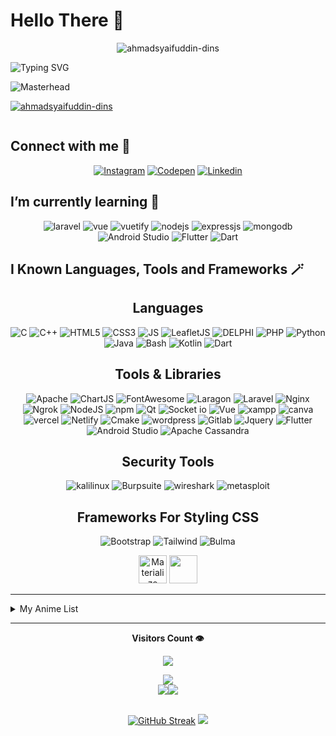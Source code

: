 <!-- ![Masterhead](https://github.com/user-attachments/assets/d8c4e7e1-ab1b-437e-b6df-e5a6ffa74f3e) -->

# Hello There 👋

<!-- Profile View Old -->
<p align="center" ><img align="center" src="https://komarev.com/ghpvc/?username=ahmadsyaifuddin-dins&label=Profile%20views&color=0e75b6&style=flat" alt="ahmadsyaifuddin-dins" /> </p>

![Typing SVG](https://readme-typing-svg.demolab.com?font=Fira+Code&weight=600&size=22&pause=500&color=7849FF&random=false&width=435&lines=Hi+%F0%9F%91%8B%2C+I'm+Ahmad+Syaifuddin;I'm+Web+Developer)

<!-- <img align="middle" alt="coding" width=200 src="https://i.gifer.com/origin/5f/5fdd67c4d50ed3d8337229170131f0ea_w200.gif"/> -->

![Masterhead](https://github.com/user-attachments/assets/df03d1ad-0536-4c77-9358-5dd55f2f3378)

<!-- Profile Stats Tropies -->
<p align="left"> <a href="https://github.com/ryo-ma/github-profile-trophy"><img src="https://github-profile-trophy.vercel.app/?username=ahmadsyaifuddin-dins&theme=matrix" alt="ahmadsyaifuddin-dins" /></a> </p>

<p align="left"> <a href="https://twitter.com/" target="blank"><img src="https://img.shields.io/twitter/follow/?logo=twitter&style=for-the-badge" alt="" /></a> </p>

## Connect with me 📲

<div align="center">
<!-- Icon CodePen With Link -->
<!-- Icon Instagram With Link -->

[![Instagram](https://img.shields.io/badge/Instagram-E4405F?style=for-the-badge&logo=instagram&logoColor=white)](https://www.instagram.com/ai.ahmadsyaifuddin/)
[![Codepen](https://img.shields.io/badge/Codepen-272829?style=for-the-badge&logo=Codepen&logoColor=%23fff&color=%23000&link=https%3A%2F%2Fcodepen.io%2Fahmad-syaifuddin)](https://codepen.io/ahmad-syaifuddin)
[![Linkedin](https://img.shields.io/badge/LinkedIn-0077B5?style=for-the-badge&logo=linkedin&logoColor=white)](https://www.linkedin.com/in/ahmad-syaifuddin-256907288)

</div>

## I’m currently learning 🌱

<div align="center">

<!-- ![My Know Languages](https://skillicons.dev/icons?i=laravel,vue,vuetify,nodejs,express,mongodb) -->
![laravel](https://img.shields.io/badge/Laravel-FF2D20?style=for-the-badge&logo=laravel&logoColor=white) ![vue](https://img.shields.io/badge/Vue%20js-35495E?style=for-the-badge&logo=vuedotjs&logoColor=4FC08D) ![vuetify](https://img.shields.io/badge/Vuetify-1867C0?style=for-the-badge&logo=vuetify&logoColor=white) ![nodejs](https://img.shields.io/badge/Node%20js-339933?style=for-the-badge&logo=nodedotjs&logoColor=white) ![expressjs](https://img.shields.io/badge/Express%20js-000000?style=for-the-badge&logo=express&logoColor=white) ![mongodb](https://img.shields.io/badge/MongoDB-4EA94B?style=for-the-badge&logo=mongodb&logoColor=white) ![Android Studio](https://img.shields.io/badge/Android_Studio-3DDC84?style=for-the-badge&logo=android-studio&logoColor=white) ![Flutter](https://img.shields.io/badge/Flutter-02569B?style=for-the-badge&logo=flutter&logoColor=white) ![Dart](https://img.shields.io/badge/Dart-0175C2?style=for-the-badge&logo=dart&logoColor=white)
</div>


## I Known Languages, Tools and Frameworks 🪄

<div align="center">
<p>

<h2>Languages</h2>

<!-- ![My Known Languages](https://skillicons.dev/icons?i=html,css,js,py,php,c,cpp,mysql,bash,java) -->
![C](https://img.shields.io/badge/C-00599C?style=for-the-badge&logo=c&logoColor=white) ![C++](https://img.shields.io/badge/C%2B%2B-00599C?style=for-the-badge&logo=c%2B%2B&logoColor=white) ![HTML5](https://img.shields.io/badge/HTML5-E34F26?style=for-the-badge&logo=html5&logoColor=white) ![CSS3](https://img.shields.io/badge/CSS3-1572B6?style=for-the-badge&logo=css3&logoColor=white) ![JS](https://img.shields.io/badge/JavaScript-323330?style=for-the-badge&logo=javascript&logoColor=F7DF1E) ![LeafletJS](https://img.shields.io/badge/Leaflet-199900?style=for-the-badge&logo=Leaflet&logoColor=white) ![DELPHI](https://img.shields.io/badge/Delphi-B22222?style=for-the-badge&logo=delphi&logoColor=white) ![PHP](https://img.shields.io/badge/PHP-777BB4?style=for-the-badge&logo=php&logoColor=white) ![Python](https://img.shields.io/badge/Python-FFD43B?style=for-the-badge&logo=python&logoColor=blue) ![Java](https://img.shields.io/badge/Java-ED8B00?style=for-the-badge&logo=openjdk&logoColor=w) ![Bash](https://img.shields.io/badge/Bash-4EAA25?style=for-the-badge&logo=gnubash&logoColor=fff) ![Kotlin](https://img.shields.io/badge/Kotlin-B125EA?style=for-the-badge&logo=kotlin&logoColor=white) ![Dart](https://img.shields.io/badge/Dart-0175C2?style=for-the-badge&logo=dart&logoColor=white)

<!-- &perline=5 -->

<h2>Tools & Libraries</h2>

<!-- ![I known Tools & Libraries](https://skillicons.dev/icons?i=git,npm,nginx,qt,cmake,codepen,gitlab,kali,vercel,wordpress) -->
![Apache](https://img.shields.io/badge/Apache-D22128?style=for-the-badge&logo=Apache&logoColor=white) ![ChartJS](https://img.shields.io/badge/Chart%20js-FF6384?style=for-the-badge&logo=chartdotjs&logoColor=white) ![FontAwesome](https://img.shields.io/badge/Font_Awesome-339AF0?style=for-the-badge&logo=fontawesome&logoColor=white) ![Laragon](https://img.shields.io/badge/Laragon-0E83CD?style=for-the-badge&logo=Laragon&logoColor=white) ![Laravel](https://img.shields.io/badge/Laravel-FF2D20?style=for-the-badge&logo=laravel&logoColor=white) ![Nginx](https://img.shields.io/badge/Nginx-009639?style=for-the-badge&logo=nginx&logoColor=white) ![Ngrok](https://img.shields.io/badge/ngrok-140648?style=for-the-badge&logo=Ngrok&logoColor=white) ![NodeJS](https://img.shields.io/badge/Node%20js-339933?style=for-the-badge&logo=nodedotjs&logoColor=white) ![npm](https://img.shields.io/badge/npm-CB3837?style=for-the-badge&logo=npm&logoColor=white) ![Qt](https://img.shields.io/badge/Qt-41CD52?style=for-the-badge&logo=qt&logoColor=white) ![Socket io](https://img.shields.io/badge/Socket.io-010101?&style=for-the-badge&logo=Socket.io&logoColor=white) ![Vue](https://img.shields.io/badge/Vue%20js-35495E?style=for-the-badge&logo=vuedotjs&logoColor=4FC08D) ![xampp](https://img.shields.io/badge/Xampp-F37623?style=for-the-badge&logo=xampp&logoColor=white) ![canva](https://img.shields.io/badge/Canva-%2300C4CC.svg?&style=for-the-badge&logo=Canva&logoColor=white) ![vercel](https://img.shields.io/badge/Vercel-000000?style=for-the-badge&logo=vercel&logoColor=white) ![Netlify](https://img.shields.io/badge/Netlify-00C7B7?style=for-the-badge&logo=netlify&logoColor=white) ![Cmake](https://img.shields.io/badge/CMake-064F8C?style=for-the-badge&logo=cmake&logoColor=white) ![wordpress](https://img.shields.io/badge/Wordpress-21759B?style=for-the-badge&logo=wordpress&logoColor=white) ![Gitlab](https://img.shields.io/badge/GitLab-FC6D26?style=for-the-badge&logo=gitlab&logoColor=fff) ![Jquery](https://img.shields.io/badge/jQuery-0769AD?style=for-the-badge&logo=jquery&logoColor=white) ![Flutter](https://img.shields.io/badge/Flutter-02569B?style=for-the-badge&logo=flutter&logoColor=white) ![Android Studio](https://img.shields.io/badge/Android_Studio-3DDC84?style=for-the-badge&logo=android-studio&logoColor=white)
![Apache Cassandra](https://img.shields.io/badge/Apache_Cassandra-%23000C1F?style=for-the-badge&logo=apachecassandra&logoColor=%231287B1&logoSize=auto)

<h2>Security Tools</h2>

![kalilinux](https://img.shields.io/badge/Kali_Linux-557C94?style=for-the-badge&logo=kali-linux&logoColor=white) ![Burpsuite](https://img.shields.io/badge/burpsuite-FF6633?style=for-the-badge&logo=burpsuite&logoColor=white) ![wireshark](https://img.shields.io/badge/Wireshark-1679A7?style=for-the-badge&logo=Wireshark&logoColor=white) ![metasploit](https://img.shields.io/badge/metasploit-2596CD?style=for-the-badge&logo=metasploit&logoColor=white)

<h2>Frameworks For Styling CSS</h2>

  ![Bootstrap](https://img.shields.io/badge/Bootstrap-563D7C?style=for-the-badge&logo=bootstrap&logoColor=white) ![Tailwind](https://img.shields.io/badge/Tailwind_CSS-38B2AC?style=for-the-badge&logo=tailwind-css&logoColor=white) ![Bulma](https://img.shields.io/badge/Bulma-00D1B2?style=for-the-badge&logo=Bulma&logoColor=white)
  <!-- <img width="45" src="https://user-images.githubusercontent.com/25181517/183898054-b3d693d4-dafb-4808-a509-bab54cf5de34.png" alt="Bootstrap" title="Bootstrap"/> -->
  <!-- <img width="45" src="https://user-images.githubusercontent.com/25181517/202896760-337261ed-ee92-4979-84c4-d4b829c7355d.png" alt="Tailwind CSS" title="Tailwind CSS"/> -->
  <!-- <img width="45" src="https://github.com/marwin1991/profile-technology-icons/assets/136815194/e5fe87f3-f2ee-419d-8299-14dc573f3603" alt="Bulma" title="Bulma"/> -->


  <img width="45" src="https://github.com/marwin1991/profile-technology-icons/assets/136815194/dc393bd9-90b8-40d6-b396-dd9e547890c9" alt="Materialize" title="Materialize"/>
  <img src="https://avatars.githubusercontent.com/u/35962841?s=200&v=4" width="45">
  <!-- <img src="https://raw.githubusercontent.com/tandpfun/skill-icons/59059d9d1a2c092696dc66e00931cc1181a4ce1f/icons/JQuery.svg" width="45"> -->

</p>

<!-- <p> <a href="https://www.figma.com/" target="_blank" rel="noreferrer"> <img src="https://www.vectorlogo.zone/logos/figma/figma-icon.svg" alt="figma" width="40" height="40"/> </a> <a href="https://mariadb.org/" target="_blank" rel="noreferrer"> </p>  -->


</div>
<hr>

<details>
 <summary>My Anime List</summary>
<br>

[![MyAnimeList](https://img.shields.io/badge/MyAnimeList-2E51A2?logo=myanimelist&logoColor=fff)](#)
<li>Dr. Stone</li>
<li>Ansatsu Kyoutshitsu (Assassination Classroom)</li>
<li>Hataraku Saibou (Cells At Work)</li>
<li>Girls und Panzer</li>
<li>One Punch Man</li>
<li>Steins Gate</li>
<li>Shūmatsu no Walküre (Record of Ragnarok)</li>

</details>
<hr>


<div align="center">

<p> <b>Visitors Count 👁️</b> </p>
<p><img src="https://profile-counter.glitch.me/{ahmadsyaifuddin-dins}/count.svg" /></p>

</div>

<!-- Graph Gelombang Contributions -->
<div align="center" style="display: flex; flex-wrap: wrap; justify-content: center; align-items: center;">
  <img src="https://github-profile-summary-cards.vercel.app/api/cards/profile-details?username=ahmadsyaifuddin-dins&show_icons=true&theme=github_dark">
</div>

<div align="center" style="display: flex; justify-content: center; align-items: center;">

<!-- Bar Graph Commits -->
<img src="https://github-profile-summary-cards.vercel.app/api/cards/productive-time?username=ahmadsyaifuddin-dins&show_icons=true&theme=github_dark"/>

<!-- Ahmad Syaifuddin's GitHub stats-->
<img src="https://github-readme-stats.vercel.app/api?username=ahmadsyaifuddin-dins&show_icons=true&theme=chartreuse-dark"/>

</div>

<br>

<div align="center" style="display:flex; justify-content: center;">
  
<!-- Stats Of Streak & Top Languages Used -->
[![GitHub Streak](https://streak-stats.demolab.com?user=ahmadsyaifuddin-dins&theme=hacker)](https://git.io/streak-stats)
<img src="https://github-readme-stats.vercel.app/api/top-langs/?username=ahmadsyaifuddin-dins&layout=compact"/>

</div>
